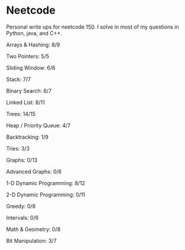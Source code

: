 # Neetcode

Personal write ups for neetcode 150. I solve in most of my questions in Python, java, and C++.

Arrays & Hashing: 8/9

Two Pointers: 5/5

Sliding Window: 6/6

Stack: 7/7

Binary Search: 6/7

Linked List: 8/11

Trees: 14/15

Heap / Priority Queue: 4/7

Backtracking: 1/9

Tries: 3/3

Graphs: 0/13

Advanced Graphs: 0/6

1-D Dynamic Programming: 8/12

2-D Dynamic Programming: 0/11

Greedy: 0/8

Intervals: 0/6

Math & Geometry: 0/8

Bit Manipulation: 3/7
